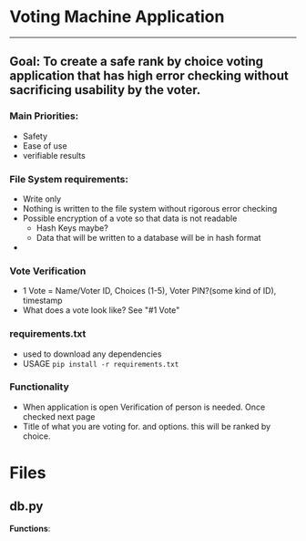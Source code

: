 # Voting Machine Application
****
## Goal: To create a safe rank by choice voting application that has high error checking without sacrificing usability by the voter.

### Main Priorities:
- Safety
- Ease of use
- verifiable results



### File System requirements:
- Write only
- Nothing is written to the file system without rigorous error checking
- Possible encryption of a vote so that data is not readable
  - Hash Keys maybe?
  - Data that will be written to a database will be in hash format
-

### Vote Verification
- 1 Vote = Name/Voter ID, Choices (1-5), Voter PIN?(some kind of ID), timestamp
- What does a vote look like? See "#1 Vote"



### requirements.txt
- used to download any dependencies
- USAGE ```pip install -r requirements.txt```


### Functionality
- When application is open Verification of person is needed. Once checked next page
- Title of what you are voting for. and options. this will be ranked by choice.


# Files

## db.py
**Functions**:
